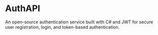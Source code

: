 # AuthAPI
An open-source authentication service built with C# and JWT for secure user registration, login, and token-based authentication.
